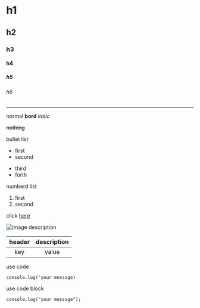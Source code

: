 # h1
## h2
### h3
#### h4
##### h5
###### h6
___

normal **bord** *italic*

~~nothing~~

bullet list
- first
- second
* third
* forth

numberd list
1. first
2. second

click [here]()

![image description]()

|header|description|
|:--:|:--:|
|key|value|

use code 

`console.log('your message)`

use code block

```JS
console.log("your message");
```



